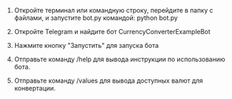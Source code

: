 1. Откройте терминал или командную строку, перейдите в папку с файлами, и запустите bot.py командой: python bot.py

2. Откройте Telegram и найдите бот CurrencyConverterExampleBot

3. Нажмите кнопку "Запустить" для запуска бота

4. Отправьте команду /help для вывода инструкции по использованию бота.

5. Отправьте команду /values для вывода доступных валют для конвертации.
